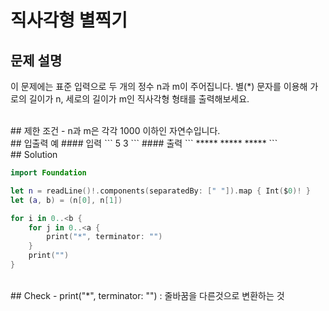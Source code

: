# 직사각형 별찍기

## 문제 설명
이 문제에는 표준 입력으로 두 개의 정수 n과 m이 주어집니다.
별(*) 문자를 이용해 가로의 길이가 n, 세로의 길이가 m인 직사각형 형태를 출력해보세요.    

<br/>
## 제한 조건
- n과 m은 각각 1000 이하인 자연수입니다.

<br/>
## 입출력 예
#### 입력
```
5 3
```
#### 출력
```
*****
*****
*****
```

<br/>
## Solution

```swift
import Foundation

let n = readLine()!.components(separatedBy: [" "]).map { Int($0)! }
let (a, b) = (n[0], n[1])

for i in 0..<b {
    for j in 0..<a {
        print("*", terminator: "")
    }
    print("")
}
```

<br/>
## Check
- print("*", terminator: "") : 줄바꿈을 다른것으로 변환하는 것